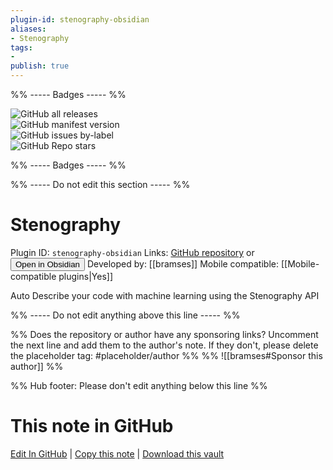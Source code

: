 ```yaml
---
plugin-id: stenography-obsidian
aliases:
- Stenography
tags: 
- 
publish: true
---
```


%% ----- Badges ----- %%

![GitHub all releases](https://img.shields.io/github/downloads/bramses/stenography-obsidian/total?color=573E7A&logo=github&style=for-the-badge)   
![GitHub manifest version](https://img.shields.io/github/manifest-json/v/bramses/stenography-obsidian?color=573E7A&logo=github&style=for-the-badge)   
![GitHub issues by-label](https://img.shields.io/github/issues/bramses/stenography-obsidian/help%20wanted?color=573E7A&logo=github&style=for-the-badge)   
![GitHub Repo stars](https://img.shields.io/github/stars/bramses/stenography-obsidian?color=573E7A&logo=github&style=for-the-badge)

%% ----- Badges ----- %%

%% ----- Do not edit this section ----- %%

# Stenography

Plugin ID: `stenography-obsidian`
Links: [GitHub repository](https://github.com/bramses/stenography-obsidian) or [<button id=HH>Open in Obsidian</button>](obsidian://goto-plugin?id=stenography-obsidian)
Developed by: [[bramses]]
Mobile compatible: [[Mobile-compatible plugins|Yes]]

Auto Describe your code with machine learning using the Stenography API

%% ----- Do not edit anything above this line ----- %% 

%% Does the repository or author have any sponsoring links? Uncomment the next line and add them to the author's note. If they don't, please delete the placeholder tag: #placeholder/author %%
%% ![[bramses#Sponsor this author]] %%

%% Hub footer: Please don't edit anything below this line %%

# This note in GitHub

<span class="git-footer">[Edit In GitHub](https://github.dev/obsidian-community/obsidian-hub/blob/main/02%20-%20Community%20Expansions/02.05%20All%20Community%20Expansions/Plugins/stenography-obsidian.md "git-hub-edit-note") | [Copy this note](https://raw.githubusercontent.com/obsidian-community/obsidian-hub/main/02%20-%20Community%20Expansions/02.05%20All%20Community%20Expansions/Plugins/stenography-obsidian.md "git-hub-copy-note") | [Download this vault](https://github.com/obsidian-community/obsidian-hub/archive/refs/heads/main.zip "git-hub-download-vault") </span>